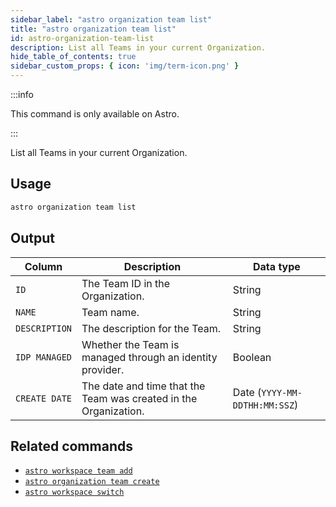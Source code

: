 ```yaml
---
sidebar_label: "astro organization team list"
title: "astro organization team list"
id: astro-organization-team-list
description: List all Teams in your current Organization.
hide_table_of_contents: true
sidebar_custom_props: { icon: 'img/term-icon.png' }
---
```


:::info

This command is only available on Astro.

:::

List all Teams in your current Organization.

## Usage

```sh
astro organization team list
```

## Output

| Column        | Description                                                                  | Data type     |
| ------------- | ---------------------------------------------------------------------------- | ------------- |
| `ID`          | The Team ID in the Organization.                                             | String        |
| `NAME`        | Team name.                                                                   | String        |
| `DESCRIPTION` | The description for the Team.                                           | String        |
| `IDP MANAGED` | Whether the Team is managed through an identity provider. | Boolean       |
| `CREATE DATE` | The date and time that the Team was created in the Organization.             | Date (`YYYY-MM-DDTHH:MM:SSZ`)         |

## Related commands

- [`astro workspace team add`](cli/astro-workspace-team-add.md)
- [`astro organization team create`](cli/astro-organization-team-create.md)
- [`astro workspace switch`](cli/astro-workspace-switch.md)
